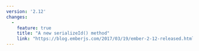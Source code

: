 ```yaml
---
version: '2.12'
changes:
  -
    feature: true
    title: "A new serializeId() method"
    link: "https://blog.emberjs.com/2017/03/19/ember-2-12-released.html"
---
```

